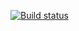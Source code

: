 [![Build status](https://ci.appveyor.com/api/projects/status/4mb6frtbxmgel0tj/branch/master?svg=true)](https://ci.appveyor.com/project/AllaDudina/dz2-2-selenide/branch/master)